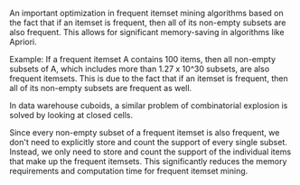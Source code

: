 An important optimization in frequent itemset mining algorithms based on the fact that if an itemset is frequent, then all of its non-empty subsets are also frequent. This allows for significant memory-saving in algorithms like Apriori.

Example:
If a frequent itemset A contains 100 items, then all non-empty subsets of A, which includes more than 1.27 x 10^30 subsets, are also frequent itemsets. This is due to the fact that if an itemset is frequent, then all of its non-empty subsets are frequent as well.

In data warehouse cuboids, a similar problem of combinatorial explosion is solved by looking at closed cells.

Since every non-empty subset of a frequent itemset is also frequent, we don't need to explicitly store and count the support of every single subset. Instead, we only need to store and count the support of the individual items that make up the frequent itemsets. This significantly reduces the memory requirements and computation time for frequent itemset mining.